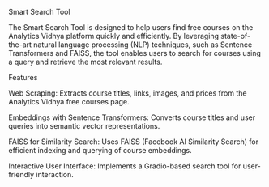 Smart Search Tool

The Smart Search Tool is designed to help users find free courses on the Analytics Vidhya platform quickly and efficiently. By leveraging state-of-the-art natural language processing (NLP) techniques, such as Sentence Transformers and FAISS, the tool enables users to search for courses using a query and retrieve the most relevant results.

Features

Web Scraping: Extracts course titles, links, images, and prices from the Analytics Vidhya free courses page.

Embeddings with Sentence Transformers: Converts course titles and user queries into semantic vector representations.

FAISS for Similarity Search: Uses FAISS (Facebook AI Similarity Search) for efficient indexing and querying of course embeddings.

Interactive User Interface: Implements a Gradio-based search tool for user-friendly interaction.
